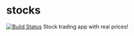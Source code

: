 stocks
======
[![Build Status](https://travis-ci.org/mfbadr/stocks.svg?branch=master)](https://travis-ci.org/mfbadr/stocks)
Stock trading app with real prices!
